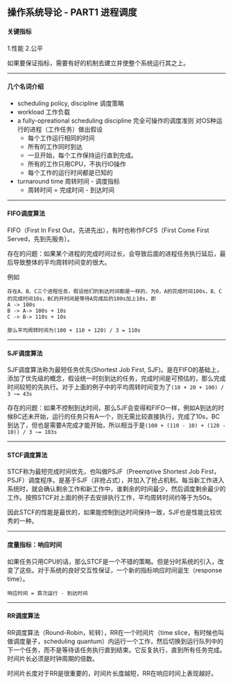 ## 操作系统导论 - PART1 进程调度

#### 关键指标

1.性能
2.公平 

如果要保证指标，需要有好的机制去建立并使整个系统运行其之上。

---

#### 几个名词介绍

+   scheduling policy, discipline 调度策略
+   workload 工作负载
+   a fully-opreational scheduling discipline 完全可操作的调度准则
    对OS种运行的进程（工作任务）做出假设
    +   每个工作运行相同的时间
    +   所有的工作同时到达
    +   一旦开始，每个工作保持运行直到完成。
    +   所有的工作只用CPU，不执行IO操作
    +   每个工作的运行时间都是已知的
+   turnaround time 周转时间 - 调度指标
    +   周转时间 = 完成时间 - 到达时间

---

#### FIFO调度算法

FIFO（First In First Out，先进先出），有时也称作FCFS（First Come First Served，先到先服务）。

存在的问题：如果某个进程的完成时间过长，会导致后面的进程任务执行延后，最后导致整体的平均周转时间变的很大。

例如
```
存在A、B、C三个进程任务，假设他们的到达时间都是一样的，为0，A的完成时间100s，B、C的完成时间10s，BC的开时间是等待A完成后的100s加上10s，即
A -> 100s
B -> A-> 100s + 10s
C -> B-> 110s + 10s

那么平均周转时间为(100 + 110 + 120) / 3 = 110s
```

---

#### SJF调度算法

SJF调度算法称为最短任务优先(Shortest Job First, SJF)。是在FIFO的基础上，添加了优先级的概念，假设统一时刻到达的任务，完成时间是可预估的，那么完成时间较短的先执行。对于上面的例子中的平均周转时间变为了``(10 + 20 + 100) / 3 ~= 43s``

存在的问题：如果不控制到达时间，那么SJF会变得和FIFO一样，例如A到达的时候BC还未开始，运行的任务只有A一个，则无需比较直接执行，完成了10s，BC到达了，但也是需要A完成才能开始，所以相当于是``(100 + (110 - 10) + (120 - 10)) / 3 ~= 103s``

---

#### STCF调度算法

STCF称为最短完成时间优先，也叫做PSJF（Preemptive Shortest Job First，PSJF）调度程序。是基于SJF（非抢占式），并加入了抢占机制。每当新工作进入系统时，就会确认剩余工作和新工作中，谁剩余的时间最少，然后调度剩余最少的工作。按照STCF对上面的例子去安排执行工作，平均周转时间约等于为50s。

因此STCF的性能是最优的，如果能控制到达时间保持一致，SJF也是性能比较优秀的一种。

---

#### 度量指标：响应时间

如果任务只用CPU的话，那么STCF是一个不错的策略。但是分时系统的引入，改变了这些。对于系统的良好交互性保证，一个新的指标响应时间诞生（response time）。

```
响应时间 = 首次运行 - 到达时间
```

---

#### RR调度算法

RR调度算法（Round-Robin，轮转），RR在一个时间片（time slice，有时候也叫做调度量子，scheduling quantum）内运行一个工作，然后切换到运行队列中的下一个任务，而不是等待该任务执行直到结束。它反复执行，直到所有任务完成。时间片长必须是时钟周期的倍数。

时间片长度对于RR是很重要的，时间片长度越短，RR在响应时间上表现越好。

